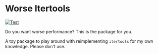 # Worse Itertools
[![Test](https://github.com/GDWR/worse_itertools/actions/workflows/test.yml/badge.svg)](https://github.com/GDWR/worse_itertools/actions/workflows/test.yml)

Do you want worse performance? This is the package for you.

A toy package to play around with reimplementing `itertools` for my own knowledge. Please don't use.

